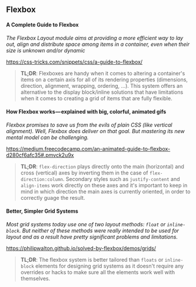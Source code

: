 ## Flexbox

#### A Complete Guide to Flexbox

*The Flexbox Layout module aims at providing a more efficient way to lay out, align and distribute space among items in a container, even when their size is unknown and/or dynamic*

https://css-tricks.com/snippets/css/a-guide-to-flexbox/

> **TL;DR**: Flexboxes are handy when it comes to altering a container's items on a certain axis for all of its rendering properties (dimensions, direction, alignment, wrapping, ordering, ...). This system offers an alternative to the display block/inline solutions that have limitations when it comes to creating a grid of items that are fully flexible.

#### How Flexbox works — explained with big, colorful, animated gifs

*Flexbox promises to save us from the evils of plain CSS (like vertical alignment). Well, Flexbox does deliver on that goal. But mastering its new mental model can be challenging.*

https://medium.freecodecamp.com/an-animated-guide-to-flexbox-d280cf6afc35#.pmvck2u9x

> **TL;DR**: `flex-direction` plays directly onto the main (horizontal) and cross (vertical) axes by inverting them in the case of `flex-direction:column`. Secondary styles such as `justify-content` and `align-items` work directly on these axes and it's important to keep in mind in which direction the main axes is currently oriented, in order to correctly guage the result.

#### Better, Simpler Grid Systems

*Most grid systems today use one of two layout methods: `float` or `inline-block`. But neither of these methods were really intended to be used for layout and as a result have pretty significant problems and limitations.*

https://philipwalton.github.io/solved-by-flexbox/demos/grids/

> **TL;DR**: The flexbox system is better tailored than `floats` or `inline-block` elements for designing grid systems as it doesn't require any overrides or hacks to make sure all the elements work well with themselves.
